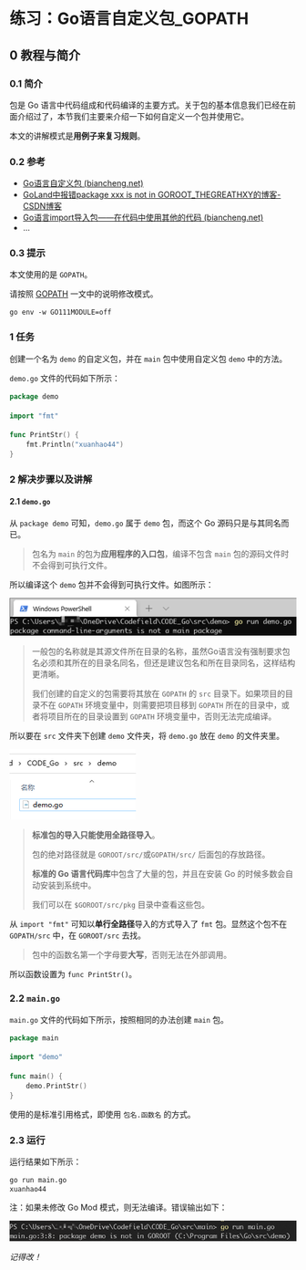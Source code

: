 # 练习：Go语言自定义包_GOPATH

## 0 教程与简介

### 0.1 简介

包是 Go 语言中代码组成和代码编译的主要方式。关于包的基本信息我们已经在前面介绍过了，本节我们主要来介绍一下如何自定义一个包并使用它。

本文的讲解模式是**用例子来复习规则**。

### 0.2 参考

- [Go语言自定义包 (biancheng.net)](http://c.biancheng.net/view/5123.html)
- [GoLand中报错package xxx is not in GOROOT_THEGREATHXY的博客-CSDN博客](https://blog.csdn.net/THEGREATHXY/article/details/109337283)
- [Go语言import导入包——在代码中使用其他的代码 (biancheng.net)](http://c.biancheng.net/view/91.html)
- ...

### 0.3 提示

本文使用的是 `GOPATH`。

请按照 [GOPATH](Go细节闲话/GOPATH.md) 一文中的说明修改模式。

```shell
go env -w GO111MODULE=off
```

### 1 任务

创建一个名为 `demo` 的自定义包，并在 `main` 包中使用自定义包 `demo` 中的方法。

`demo.go` 文件的代码如下所示：

```go
package demo

import "fmt"

func PrintStr() {
    fmt.Println("xuanhao44")
}
```

### 2 解决步骤以及讲解

#### 2.1 `demo.go`

从 `package demo` 可知，`demo.go` 属于 `demo` 包，而这个 Go 源码只是与其同名而已。

>  包名为 `main` 的包为**应用程序的入口包**，编译不包含 `main` 包的源码文件时不会得到可执行文件。

所以编译这个 `demo` 包并不会得到可执行文件。如图所示：

![not_main][not_main]

> 一般包的名称就是其源文件所在目录的名称，虽然Go语言没有强制要求包名必须和其所在的目录名同名，但还是建议包名和所在目录同名，这样结构更清晰。
>
> 我们创建的自定义的包需要将其放在 `GOPATH` 的 `src` 目录下。如果项目的目录不在 `GOPATH` 环境变量中，则需要把项目移到 `GOPATH` 所在的目录中，或者将项目所在的目录设置到 `GOPATH` 环境变量中，否则无法完成编译。

所以要在 `src` 文件夹下创建 `demo` 文件夹，将 `demo.go` 放在 `demo` 的文件夹里。

![src_demo_demo.go][src_demo_demo.go]

> **标准包的导入只能使用全路径导入**。
>
> 包的绝对路径就是 `GOROOT/src/`或`GOPATH/src/` 后面包的存放路径。
>
> **标准的 Go 语言代码库**中包含了大量的包，并且在安装 Go 的时候多数会自动安装到系统中。
>
> 我们可以在 `$GOROOT/src/pkg` 目录中查看这些包。

从 `import "fmt"` 可知以**单行全路径**导入的方式导入了 `fmt` 包。显然这个包不在 `GOPATH/src` 中，在 `GOROOT/src` 去找。

> 包中的函数名第一个字母要**大写**，否则无法在外部调用。

所以函数设置为 `func PrintStr()`。

### 2.2 `main.go`

`main.go` 文件的代码如下所示，按照相同的办法创建 `main` 包。

```go
package main

import "demo"

func main() {
    demo.PrintStr()
}
```

使用的是标准引用格式，即使用 `包名.函数名` 的方式。

### 2.3 运行

运行结果如下所示：

```shell
go run main.go
xuanhao44
```

注：如果未修改 Go Mod 模式，则无法编译。错误输出如下：

![not_in_GOROOT][not_in_GOROOT]

*记得改！*

<!-- 图片 -->

[not_main]:../.assets/not_main.png
[not_main]:https://typora-1304621073.cos.ap-guangzhou.myqcloud.com/typora/not_main.png

[src_demo_demo.go]:../.assets/src_demo_demo.go.png
[src_demo_demo.go]:https://typora-1304621073.cos.ap-guangzhou.myqcloud.com/typora/src_demo_demo.go.png

[not_in_GOROOT]:../.assets/not_in_GOROOT.png
[not_in_GOROOT]:https://typora-1304621073.cos.ap-guangzhou.myqcloud.com/typora/not_in_GOROOT.png
